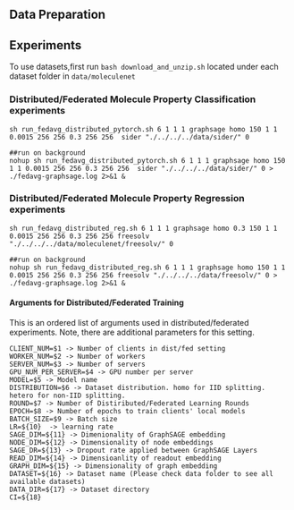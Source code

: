 ## Data Preparation

## Experiments 
To use datasets,first run  ```bash download_and_unzip.sh```  located under each dataset folder in  ```data/moleculenet```

### Distributed/Federated Molecule Property Classification experiments
```
sh run_fedavg_distributed_pytorch.sh 6 1 1 1 graphsage homo 150 1 1 0.0015 256 256 0.3 256 256  sider "./../../../data/sider/" 0

##run on background
nohup sh run_fedavg_distributed_pytorch.sh 6 1 1 1 graphsage homo 150 1 1 0.0015 256 256 0.3 256 256  sider "./../../../data/sider/" 0 > ./fedavg-graphsage.log 2>&1 &
```

### Distributed/Federated Molecule Property Regression experiments
```
sh run_fedavg_distributed_reg.sh 6 1 1 1 graphsage homo 0.3 150 1 1 0.0015 256 256 0.3 256 256 freesolv "./../../../data/moleculenet/freesolv/" 0

##run on background
nohup sh run_fedavg_distributed_reg.sh 6 1 1 1 graphsage homo 150 1 1 0.0015 256 256 0.3 256 256 freesolv "./../../../data/freesolv/" 0 > ./fedavg-graphsage.log 2>&1 &
```

#### Arguments for Distributed/Federated Training
This is an ordered list of arguments used in distributed/federated experiments. Note, there are additional parameters for this setting.
```
CLIENT_NUM=$1 -> Number of clients in dist/fed setting
WORKER_NUM=$2 -> Number of workers
SERVER_NUM=$3 -> Number of servers
GPU_NUM_PER_SERVER=$4 -> GPU number per server
MODEL=$5 -> Model name
DISTRIBUTION=$6 -> Dataset distribution. homo for IID splitting. hetero for non-IID splitting.
ROUND=$7 -> Number of Distiributed/Federated Learning Rounds
EPOCH=$8 -> Number of epochs to train clients' local models
BATCH_SIZE=$9 -> Batch size 
LR=${10}  -> learning rate
SAGE_DIM=${11} -> Dimenionality of GraphSAGE embedding
NODE_DIM=${12} -> Dimensionality of node embeddings
SAGE_DR=${13} -> Dropout rate applied between GraphSAGE Layers
READ_DIM=${14} -> Dimensioanlity of readout embedding
GRAPH_DIM=${15} -> Dimensionality of graph embedding
DATASET=${16} -> Dataset name (Please check data folder to see all available datasets)
DATA_DIR=${17} -> Dataset directory
CI=${18}
```
